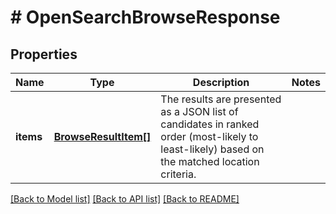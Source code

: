 # # OpenSearchBrowseResponse

## Properties

Name | Type | Description | Notes
------------ | ------------- | ------------- | -------------
**items** | [**BrowseResultItem[]**](BrowseResultItem.md) | The results are presented as a JSON list of candidates in ranked order (most-likely to least-likely) based on the matched location criteria. |

[[Back to Model list]](../../README.md#models) [[Back to API list]](../../README.md#endpoints) [[Back to README]](../../README.md)
